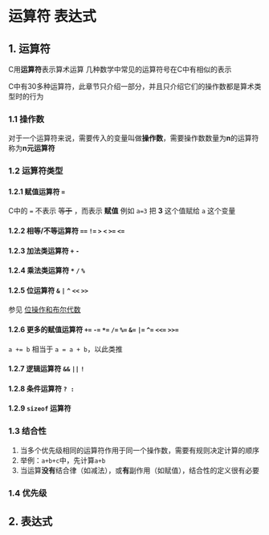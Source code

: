 # 运算符 表达式

## 1. 运算符

C用**运算符**表示算术运算
几种数学中常见的运算符号在C中有相似的表示

C中有30多种运算符，此章节只介绍一部分，并且只介绍它们的操作数都是算术类型时的行为

### 1.1 操作数

对于一个运算符来说，需要传入的变量叫做**操作数**，需要操作数数量为**n**的运算符称为**n元运算符**

### 1.2 运算符类型

#### 1.2.1 赋值运算符 `=`

C中的 `=` 不表示 ~~等于~~ ，而表示 **赋值**
例如 `a=3` 把 **3** 这个值赋给 `a` 这个变量

#### 1.2.2 相等/不等运算符 `==` `!=` `>` `<` `>=` `<=`

#### 1.2.3 加法类运算符 `+` `-`

#### 1.2.4 乘法类运算符 `*` `/` `%`

#### 1.2.5 位运算符 `&` `|` `^` `<<` `>>`

参见 [位操作和布尔代数](34_位操作和布尔代数.md)

#### 1.2.6 更多的赋值运算符 `+=` `-=` `*=` `/=` `%=` `&=` `|=` `^=` `<<=` `>>=`

`a += b` 相当于 `a = a + b`，以此类推

#### 1.2.7 逻辑运算符 `&&` `||` `!`

#### 1.2.8 条件运算符 ` ? : `

#### 1.2.9 `sizeof` 运算符

### 1.3 结合性

1. 当多个优先级相同的运算符作用于同一个操作数，需要有规则决定计算的顺序
2. 举例：`a+b+c`中，先计算`a+b`
3. 当运算**没有**结合律（如减法），或**有**副作用（如赋值），结合性的定义很有必要

### 1.4 优先级

## 2. 表达式
